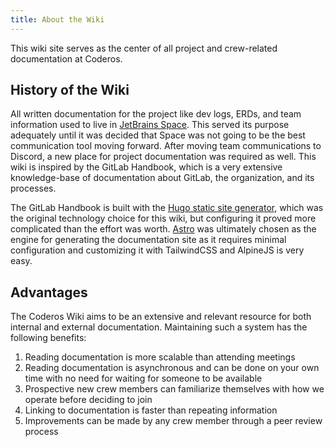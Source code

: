 ```yaml
---
title: About the Wiki
---
```


This wiki site serves as the center of all project and crew-related documentation at Coderos. 

## History of the Wiki

All written documentation for the project like dev logs, ERDs, and team information used to live in [JetBrains Space](https://www.jetbrains.com/space/). This served its purpose adequately until it was decided that Space was not going to be the best communication tool moving forward. After moving team communications to Discord, a new place for project documentation was required as well. This wiki is inspired by the GitLab Handbook, which is a very extensive knowledge-base of documentation about GitLab, the organization, and its processes. 

The GitLab Handbook is built with the [Hugo static site generator](https://gohugo.io/), which was the original technology choice for this wiki, but configuring it proved more complicated than the effort was worth. [Astro](https://astro.build/) was ultimately chosen as the engine for generating the documentation site as it requires minimal configuration and customizing it with TailwindCSS and AlpineJS is very easy.

## Advantages

The Coderos Wiki aims to be an extensive and relevant resource for both internal and external documentation. Maintaining such a system has the following benefits:

1. Reading documentation is more scalable than attending meetings
2. Reading documentation is asynchronous and can be done on your own time with no need for waiting for someone to be available
3. Prospective new crew members can familiarize themselves with how we operate before deciding to join
4. Linking to documentation is faster than repeating information
5. Improvements can be made by any crew member through a peer review process

